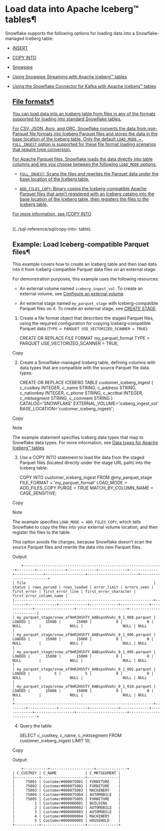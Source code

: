 # Load data into Apache Iceberg™ tables¶

Snowflake supports the following options for loading data into a Snowflake-
managed Iceberg table:

  * [INSERT](../sql-reference/sql/insert)

  * [COPY INTO <table>](../sql-reference/sql/copy-into-table)

  * [Snowpipe](data-load-snowpipe-intro)

  * [Using Snowpipe Streaming with Apache Iceberg™ tables](data-load-snowpipe-streaming-iceberg)

  * [Using the Snowflake Connector for Kafka with Apache Iceberg™ tables](kafka-connector-iceberg)

## File formats¶

You can load data into an Iceberg table from files in any of the formats
supported for loading into standard Snowflake tables.

For CSV, JSON, Avro, and ORC, Snowflake converts the data from non-Parquet
file formats into Iceberg Parquet files and stores the data in the base
location of the Iceberg table. Only the default `LOAD_MODE = FULL_INGEST`
option is supported for these file format loading scenarios that require type
conversion.

For Apache Parquet files, Snowflake loads the data directly into table columns
and lets you choose between the following `LOAD_MODE` options:

  * `FULL_INGEST`: Scans the files and rewrites the Parquet data under the base location of the Iceberg table.

  * `ADD_FILES_COPY`: Binary copies the Iceberg-compatible Apache Parquet files that aren’t registered with an Iceberg catalog into the base location of the Iceberg table, then registers the files to the Iceberg table.

For more information, see [COPY INTO <table>](../sql-reference/sql/copy-into-
table).

## Example: Load Iceberg-compatible Parquet files¶

This example covers how to create an Iceberg table and then load data into it
from Iceberg-compatible Parquet data files on an external stage.

For demonstration purposes, this example uses the following resources:

  * An external volume named `iceberg_ingest_vol`. To create an external volume, see [Configure an external volume](tables-iceberg-configure-external-volume).

  * An external stage named `my_parquet_stage` with Iceberg-compatible Parquet files on it. To create an external stage, see [CREATE STAGE](../sql-reference/sql/create-stage).

  1. Create a file format object that describes the staged Parquet files, using the required configuration for copying Iceberg-compatible Parquet data (`TYPE = PARQUET USE_VECTORIZED_SCANNER = TRUE`):
    
        CREATE OR REPLACE FILE FORMAT my_parquet_format
      TYPE = PARQUET
      USE_VECTORIZED_SCANNER = TRUE;
    

Copy

  2. Create a Snowflake-managed Iceberg table, defining columns with data types that are compatible with the source Parquet file data types:
    
        CREATE OR REPLACE ICEBERG TABLE customer_iceberg_ingest (
      c_custkey INTEGER,
      c_name STRING,
      c_address STRING,
      c_nationkey INTEGER,
      c_phone STRING,
      c_acctbal INTEGER,
      c_mktsegment STRING,
      c_comment STRING
    )
      CATALOG='SNOWFLAKE'
      EXTERNAL_VOLUME='iceberg_ingest_vol'
      BASE_LOCATION='customer_iceberg_ingest/';
    

Copy

Note

The example statement specifies Iceberg data types that map to Snowflake data
types. For more information, see [Data types for Apache Iceberg™
tables](tables-iceberg-data-types).

  3. Use a COPY INTO statement to load the data from the staged Parquet files (located directly under the stage URL path) into the Iceberg table:
    
        COPY INTO customer_iceberg_ingest
      FROM @my_parquet_stage
      FILE_FORMAT = 'my_parquet_format'
      LOAD_MODE = ADD_FILES_COPY
      PURGE = TRUE
      MATCH_BY_COLUMN_NAME = CASE_SENSITIVE;
    

Copy

Note

The example specifies `LOAD_MODE = ADD_FILES_COPY`, which tells Snowflake to
copy the files into your external volume location, and then register the files
to the table.

This option avoids file charges, because Snowflake doesn’t scan the source
Parquet files and rewrite the data into new Parquet files.

Output:

    
        +---------------------------------------------------------------+--------+-------------+-------------+-------------+-------------+-------------+------------------+-----------------------+-------------------------+
    | file                                                          | status | rows_parsed | rows_loaded | error_limit | errors_seen | first_error | first_error_line | first_error_character | first_error_column_name |
    |---------------------------------------------------------------+--------+-------------+-------------+-------------+-------------+-------------+------------------+-----------------------+-------------------------|
    | my_parquet_stage/snow_af9mR2HShTY_AABspxOVwhc_0_1_008.parquet | LOADED |       15000 |       15000 |           0 |           0 | NULL        |             NULL |                  NULL | NULL                    |
    | my_parquet_stage/snow_af9mR2HShTY_AABspxOVwhc_0_1_006.parquet | LOADED |       15000 |       15000 |           0 |           0 | NULL        |             NULL |                  NULL | NULL                    |
    | my_parquet_stage/snow_af9mR2HShTY_AABspxOVwhc_0_1_005.parquet | LOADED |       15000 |       15000 |           0 |           0 | NULL        |             NULL |                  NULL | NULL                    |
    | my_parquet_stage/snow_af9mR2HShTY_AABspxOVwhc_0_1_002.parquet | LOADED |           5 |           5 |           0 |           0 | NULL        |             NULL |                  NULL | NULL                    |
    | my_parquet_stage/snow_af9mR2HShTY_AABspxOVwhc_0_1_010.parquet | LOADED |       15000 |       15000 |           0 |           0 | NULL        |             NULL |                  NULL | NULL                    |
    +---------------------------------------------------------------+--------+-------------+-------------+-------------+-------------+-------------+------------------+-----------------------+-------------------------+
    

  4. Query the table:
    
        SELECT
        c_custkey,
        c_name,
        c_mktsegment
      FROM customer_iceberg_ingest
      LIMIT 10;
    

Copy

Output:

    
        +-----------+--------------------+--------------+
    | C_CUSTKEY | C_NAME             | C_MKTSEGMENT |
    |-----------+--------------------+--------------|
    |     75001 | Customer#000075001 | FURNITURE    |
    |     75002 | Customer#000075002 | FURNITURE    |
    |     75003 | Customer#000075003 | MACHINERY    |
    |     75004 | Customer#000075004 | AUTOMOBILE   |
    |     75005 | Customer#000075005 | FURNITURE    |
    |         1 | Customer#000000001 | BUILDING     |
    |         2 | Customer#000000002 | AUTOMOBILE   |
    |         3 | Customer#000000003 | AUTOMOBILE   |
    |         4 | Customer#000000004 | MACHINERY    |
    |         5 | Customer#000000005 | HOUSEHOLD    |
    +-----------+--------------------+--------------+
    


